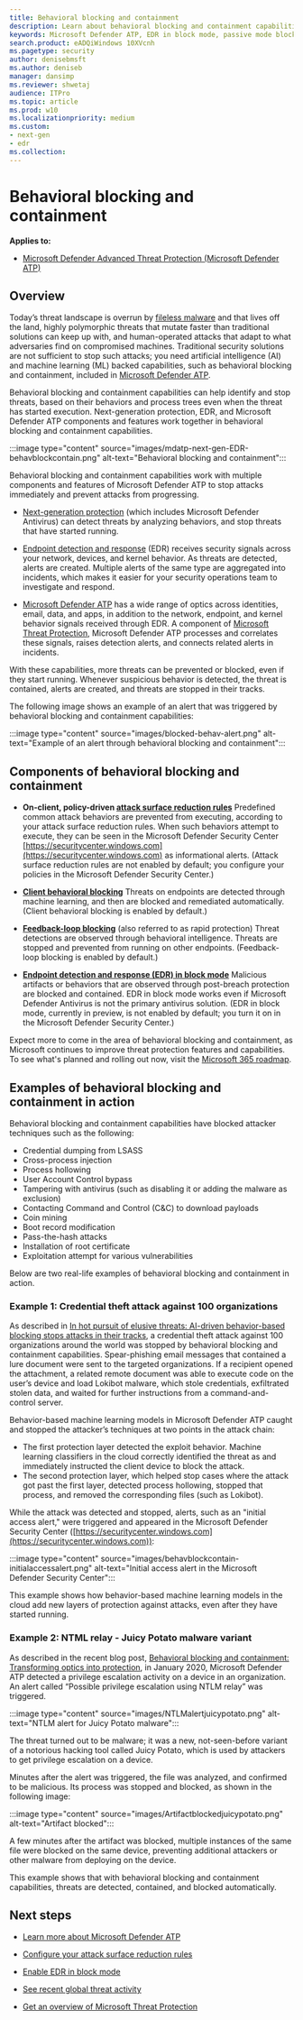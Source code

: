 ```yaml
---
title: Behavioral blocking and containment
description: Learn about behavioral blocking and containment capabilities in Microsoft Defender ATP
keywords: Microsoft Defender ATP, EDR in block mode, passive mode blocking
search.product: eADQiWindows 10XVcnh
ms.pagetype: security
author: denisebmsft
ms.author: deniseb
manager: dansimp
ms.reviewer: shwetaj
audience: ITPro 
ms.topic: article 
ms.prod: w10 
ms.localizationpriority: medium
ms.custom: 
- next-gen
- edr
ms.collection: 
---
```


# Behavioral blocking and containment

**Applies to:**

- [Microsoft Defender Advanced Threat Protection (Microsoft Defender ATP)](https://go.microsoft.com/fwlink/p/?linkid=2069559)

## Overview

Today’s threat landscape is overrun by [fileless malware](https://docs.microsoft.com/windows/security/threat-protection/intelligence/fileless-threats) and that lives off the land, highly polymorphic threats that mutate faster than traditional solutions can keep up with, and human-operated attacks that adapt to what adversaries find on compromised machines. Traditional security solutions are not sufficient to stop such attacks; you need artificial intelligence (AI) and machine learning (ML) backed capabilities, such as behavioral blocking and containment, included in [Microsoft Defender ATP](https://docs.microsoft.com/windows/security). 

Behavioral blocking and containment capabilities can help identify and stop threats, based on their behaviors and process trees even when the threat has started execution. Next-generation protection, EDR, and Microsoft Defender ATP components and features work together in behavioral blocking and containment capabilities. 

:::image type="content" source="images/mdatp-next-gen-EDR-behavblockcontain.png" alt-text="Behavioral blocking and containment":::

Behavioral blocking and containment capabilities work with multiple components and features of Microsoft Defender ATP to stop attacks immediately and prevent attacks from progressing.

- [Next-generation protection](https://docs.microsoft.com/windows/security/threat-protection/microsoft-defender-antivirus/microsoft-defender-antivirus-in-windows-10) (which includes Microsoft Defender Antivirus) can detect threats by analyzing behaviors, and stop threats that have started running.

- [Endpoint detection and response](https://docs.microsoft.com/windows/security/threat-protection/microsoft-defender-atp/overview-endpoint-detection-response) (EDR) receives security signals across your network, devices, and kernel behavior. As threats are detected, alerts are created. Multiple alerts of the same type are aggregated into incidents, which makes it easier for your security operations team to investigate and respond.

- [Microsoft Defender ATP](https://docs.microsoft.com/windows/security/threat-protection/microsoft-defender-atp/overview-endpoint-detection-response) has a wide range of optics across identities, email, data, and apps, in addition to the network, endpoint, and kernel behavior signals received through EDR. A component of [Microsoft Threat Protection](https://docs.microsoft.com/microsoft-365/security/mtp/microsoft-threat-protection), Microsoft Defender ATP processes and correlates these signals, raises detection alerts, and connects related alerts in incidents. 

With these capabilities, more threats can be prevented or blocked, even if they start running. Whenever suspicious behavior is detected, the threat is contained, alerts are created, and threats are stopped in their tracks. 

The following image shows an example of an alert that was triggered by behavioral blocking and containment capabilities:

:::image type="content" source="images/blocked-behav-alert.png" alt-text="Example of an alert through behavioral blocking and containment":::

## Components of behavioral blocking and containment

- **On-client, policy-driven [attack surface reduction rules](https://docs.microsoft.com/windows/security/threat-protection/microsoft-defender-atp/attack-surface-reduction)** Predefined common attack behaviors are prevented from executing, according to your attack surface reduction rules. When such behaviors attempt to execute, they can be seen in the Microsoft Defender Security Center [https://securitycenter.windows.com](https://securitycenter.windows.com) as informational alerts. (Attack surface reduction rules are not enabled by default; you configure your policies in the Microsoft Defender Security Center.)

- **[Client behavioral blocking](client-behavioral-blocking.md)** Threats on endpoints are detected through machine learning, and then are blocked and remediated automatically. (Client behavioral blocking is enabled by default.) 

- **[Feedback-loop blocking](feedback-loop-blocking.md)** (also referred to as rapid protection) Threat detections are observed through behavioral intelligence. Threats are stopped and prevented from running on other endpoints. (Feedback-loop blocking is enabled by default.) 

- **[Endpoint detection and response (EDR) in block mode](edr-in-block-mode.md)** Malicious artifacts or behaviors that are observed through post-breach protection are blocked and contained. EDR in block mode works even if Microsoft Defender Antivirus is not the primary antivirus solution. (EDR in block mode, currently in preview, is not enabled by default; you turn it on in the Microsoft Defender Security Center.) 

Expect more to come in the area of behavioral blocking and containment, as Microsoft continues to improve threat protection features and capabilities. To see what's planned and rolling out now, visit the [Microsoft 365 roadmap](https://www.microsoft.com/microsoft-365/roadmap).

## Examples of behavioral blocking and containment in action

Behavioral blocking and containment capabilities have blocked attacker techniques such as the following:

- Credential dumping from LSASS
- Cross-process injection
- Process hollowing
- User Account Control bypass
- Tampering with antivirus (such as disabling it or adding the malware as exclusion)
- Contacting Command and Control (C&C) to download payloads
- Coin mining
- Boot record modification
- Pass-the-hash attacks
- Installation of root certificate
- Exploitation attempt for various vulnerabilities

Below are two real-life examples of behavioral blocking and containment in action.

### Example 1: Credential theft attack against 100 organizations

As described in [In hot pursuit of elusive threats: AI-driven behavior-based blocking stops attacks in their tracks](https://www.microsoft.com/security/blog/2019/10/08/in-hot-pursuit-of-elusive-threats-ai-driven-behavior-based-blocking-stops-attacks-in-their-tracks), a credential theft attack against 100 organizations around the world was stopped by behavioral blocking and containment capabilities. Spear-phishing email messages that contained a lure document were sent to the targeted organizations. If a recipient opened the attachment, a related remote document was able to execute code on the user’s device and load Lokibot malware, which stole credentials, exfiltrated stolen data, and waited for further instructions from a command-and-control server. 

Behavior-based machine learning models in Microsoft Defender ATP caught and stopped the attacker’s techniques at two points in the attack chain:
- The first protection layer detected the exploit behavior. Machine learning classifiers in the cloud correctly identified the threat as and immediately instructed the client device to block the attack.
- The second protection layer, which helped stop cases where the attack got past the first layer, detected process hollowing, stopped that process, and removed the corresponding files (such as Lokibot). 

While the attack was detected and stopped, alerts, such as an "initial access alert," were triggered and appeared in the Microsoft Defender Security Center ([https://securitycenter.windows.com](https://securitycenter.windows.com)):

:::image type="content" source="images/behavblockcontain-initialaccessalert.png" alt-text="Initial access alert in the Microsoft Defender Security Center":::

This example shows how behavior-based machine learning models in the cloud add new layers of protection against attacks, even after they have started running.

### Example 2: NTML relay - Juicy Potato malware variant

As described in the recent blog post, [Behavioral blocking and containment: Transforming optics into protection](https://www.microsoft.com/security/blog/2020/03/09/behavioral-blocking-and-containment-transforming-optics-into-protection), in January 2020, Microsoft Defender ATP detected a privilege escalation activity on a device in an organization. An alert called “Possible privilege escalation using NTLM relay” was triggered.

:::image type="content" source="images/NTLMalertjuicypotato.png" alt-text="NTLM alert for Juicy Potato malware":::

The threat turned out to be malware; it was a new, not-seen-before variant of a notorious hacking tool called Juicy Potato, which is used by attackers to get privilege escalation on a device. 

Minutes after the alert was triggered, the file was analyzed, and confirmed to be malicious. Its process was stopped and blocked, as shown in the following image:

:::image type="content" source="images/Artifactblockedjuicypotato.png" alt-text="Artifact blocked":::

A few minutes after the artifact was blocked, multiple instances of the same file were blocked on the same device, preventing additional attackers or other malware from deploying on the device. 

This example shows that with behavioral blocking and containment capabilities, threats are detected, contained, and blocked automatically. 

## Next steps

- [Learn more about Microsoft Defender ATP](https://docs.microsoft.com/windows/security/threat-protection/microsoft-defender-atp/overview-endpoint-detection-response)

- [Configure your attack surface reduction rules](attack-surface-reduction.md)

- [Enable EDR in block mode](edr-in-block-mode.md)

- [See recent global threat activity](https://www.microsoft.com/wdsi/threats)

- [Get an overview of Microsoft Threat Protection](https://docs.microsoft.com/microsoft-365/security/mtp/microsoft-threat-protection)

